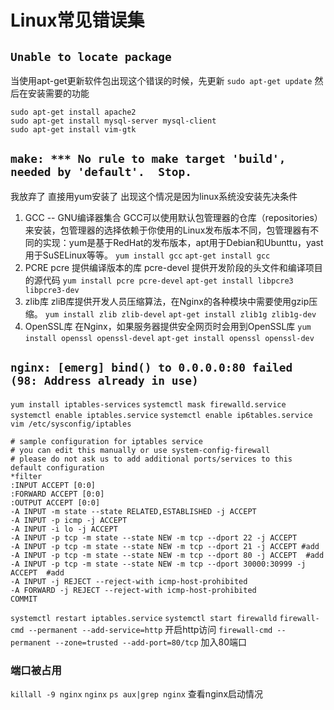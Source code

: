 # Linux常见错误集
## ``Unable to locate package``
当使用apt-get更新软件包出现这个错误的时候，先更新
``sudo apt-get update``
然后在安装需要的功能
~~~
sudo apt-get install apache2
sudo apt-get install mysql-server mysql-client
sudo apt-get install vim-gtk
~~~
## ``make: *** No rule to make target 'build', needed by 'default'.  Stop.``
我放弃了   直接用yum安装了
出现这个情况是因为linux系统没安装先决条件
1. GCC -- GNU编译器集合
GCC可以使用默认包管理器的仓库（repositories）来安装，包管理器的选择依赖于你使用的Linux发布版本不同，包管理器有不同的实现：yum是基于RedHat的发布版本，apt用于Debian和Ubunttu，yast用于SuSELinux等等。
``yum install gcc``
``apt-get install gcc``
2. PCRE 
pcre 提供编译版本的库
pcre-devel 提供开发阶段的头文件和编译项目的源代码
``yum install pcre pcre-devel``
``apt-get install libpcre3 libpcre3-dev``
3. zlib库
zliB库提供开发人员压缩算法，在Nginx的各种模块中需要使用gzip压缩。
``yum install zlib zlib-devel``
``apt-get install zlib1g zlib1g-dev``
4. OpenSSL库
在Nginx，如果服务器提供安全网页时会用到OpenSSL库
``yum install openssl openssl-devel``
``apt-get install openssl openssl-dev``
## ``nginx: [emerg] bind() to 0.0.0.0:80 failed (98: Address already in use)``
``yum install iptables-services``
``systemctl mask firewalld.service``
``systemctl enable iptables.service``
``systemctl enable ip6tables.service``
``vim /etc/sysconfig/iptables``
~~~
# sample configuration for iptables service
# you can edit this manually or use system-config-firewall
# please do not ask us to add additional ports/services to this default configuration
*filter
:INPUT ACCEPT [0:0]
:FORWARD ACCEPT [0:0]
:OUTPUT ACCEPT [0:0]
-A INPUT -m state --state RELATED,ESTABLISHED -j ACCEPT
-A INPUT -p icmp -j ACCEPT
-A INPUT -i lo -j ACCEPT
-A INPUT -p tcp -m state --state NEW -m tcp --dport 22 -j ACCEPT
-A INPUT -p tcp -m state --state NEW -m tcp --dport 21 -j ACCEPT #add
-A INPUT -p tcp -m state --state NEW -m tcp --dport 80 -j ACCEPT  #add
-A INPUT -p tcp -m state --state NEW -m tcp --dport 30000:30999 -j ACCEPT  #add
-A INPUT -j REJECT --reject-with icmp-host-prohibited
-A FORWARD -j REJECT --reject-with icmp-host-prohibited
COMMIT
~~~
``systemctl restart iptables.service``
``systemctl start firewalld``
``firewall-cmd --permanent --add-service=http`` 开启http访问 
``firewall-cmd --permanent --zone=trusted --add-port=80/tcp`` 加入80端口
### 端口被占用
``killall -9 nginx``
``nginx``
``ps aux|grep nginx`` 查看nginx启动情况